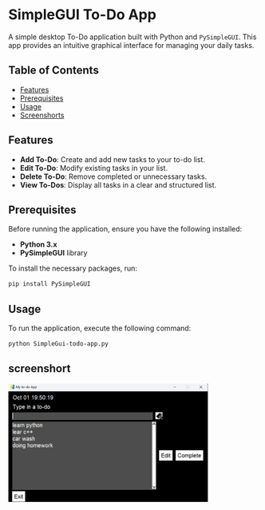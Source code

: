 # SimpleGUI To-Do App

A simple desktop To-Do application built with Python and `PySimpleGUI`. This app provides an intuitive graphical interface for managing your daily tasks.

## Table of Contents


- [Features](#features)
- [Prerequisites](#prerequisites)
- [Usage](#usage)
- [Screenshorts](#screenshort)

## Features

- **Add To-Do**: Create and add new tasks to your to-do list.
- **Edit To-Do**: Modify existing tasks in your list.
- **Delete To-Do**: Remove completed or unnecessary tasks.
- **View To-Dos**: Display all tasks in a clear and structured list.

## Prerequisites

Before running the application, ensure you have the following installed:

- **Python 3.x**
- **PySimpleGUI** library

To install the necessary packages, run:

```bash
pip install PySimpleGUI
```

## Usage
To run the application, execute the following command:
```bash
python SimpleGui-todo-app.py
```
## screenshort
<img src="Todo.png" width="400" style="margin:auto auto;"/>








